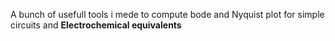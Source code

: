 A bunch of usefull tools i mede to compute bode and Nyquist plot for simple circuits and **Electrochemical equivalents**
